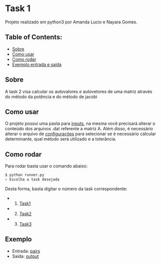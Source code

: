 # Task 1

Projeto realizado em python3 por Amanda Lucio e Nayara Gomes.

## Table of Contents:
- [Sobre](#Sobre)
- [Como usar](#Como-usar)
- [Como rodar](#Como-Rodar)
- [Exemplo entrada e saída](#Exemplo)


## Sobre

A task 2 visa calcular os autovalores e autovetores de uma matriz através do método da potência e do método de jacobi

## Como usar

O projeto possui uma pasta para [inputs](https://github.com/AmandaACLucio/Algebra-Linear-Computacional/tree/master/files/inputs), na mesma você precisará alterar o conteúdo dos arquivos .dat referente a matriz A. Além disso, é necessário alterar o arquivo de [configurações](https://github.com/AmandaACLucio/Algebra-Linear-Computacional/blob/master/files/inputs/config.json) para selecionar se é necessário cálcular determinante, qual método será utilizado e a tolerância.

## Como rodar

Para rodar basta usar o comando abaixo:

```sh
$ python runner.py
> Escolha a task desejada
```

Desta forma, basta digitar o número da task correspondente:

- 1. [Task1](https://github.com/AmandaACLucio/Algebra-Linear-Computacional/tree/master/src/task_1)
- 2. [Task2](https://github.com/AmandaACLucio/Algebra-Linear-Computacional/tree/master/src/task_2)
- 3. [Task3](https://github.com/AmandaACLucio/Algebra-Linear-Computacional/tree/master/src/task_3)


## Exemplo

- Entrada: [pairs]()
- Saída: [output]()